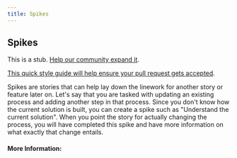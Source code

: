 ```yaml
---
title: Spikes
---
```

## Spikes

This is a stub. <a href='https://github.com/freecodecamp/guides/tree/master/src/pages/agile/spikes/index.md' target='_blank' rel='nofollow'>Help our community expand it</a>.

<a href='https://github.com/freecodecamp/guides/blob/master/README.md' target='_blank' rel='nofollow'>This quick style guide will help ensure your pull request gets accepted</a>.

Spikes are stories that can help lay down the linework for another story or feature later on. Let's say that you are tasked with updating an existing process and adding another step in that process. Since you don't know how the current solution is built, you can create a spike such as "Understand the current solution". When you point the story for actually changing the process, you will have completed this spike and have more information on what exactly that change entails.

#### More Information:
<!-- Please add any articles you think might be helpful to read before writing the article -->


